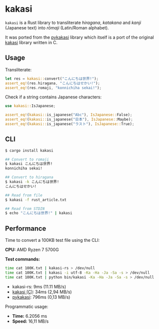 # kakasi

`kakasi` is a Rust library to transliterate *hiragana*, *katakana* and *kanji* (Japanese text) into *rōmaji* (Latin/Roman alphabet).

It was ported from the [pykakasi](https://codeberg.org/miurahr/pykakasi) library which itself is a port of the original
[kakasi](http://kakasi.namazu.org/) library written in C.

## Usage

Transliterate:

```rust
let res = kakasi::convert("こんにちは世界!");
assert_eq!(res.hiragana, "こんにちはせかい!");
assert_eq!(res.romaji, "konnichiha sekai!");
```

Check if a string contains Japanese characters:

```rust
use kakasi::IsJapanese;

assert_eq!(kakasi::is_japanese("Abc"), IsJapanese::False);
assert_eq!(kakasi::is_japanese("日本"), IsJapanese::Maybe);
assert_eq!(kakasi::is_japanese("ラスト"), IsJapanese::True);
```

## CLI

```sh
$ cargo install kakasi

## Convert to romaji
$ kakasi こんにちは世界!
konnichiha sekai!

## Convert to hiragana
$ kakasi -k こんにちは世界!
こんにちはせかい!

## Read from file
$ kakasi -f rust_article.txt

## Read from STDIN
$ echo "こんにちは世界!" | kakasi
```

## Performance

Time to convert a 100KB test file using the CLI:

**CPU:** AMD Ryzen 7 5700G

**Test commands:**
```sh
time cat 100K.txt | kakasi-rs > /dev/null
time cat 100K.txt | kakasi -i utf-8 -Ka -Ha -Ja -Sa -s > /dev/null
time cat 100K.txt | python bin/kakasi -Ka -Ha -Ja -Sa -s > /dev/null
```

- kakasi-rs: 9ms (11.11 MB/s)
- [kakasi (C)](https://github.com/loretoparisi/kakasi/): 34ms (2,94 MB/s)
- [pykakasi](https://codeberg.org/miurahr/pykakasi): 796ms (0,13 MB/s)

Programmatic usage:

- **Time:** 6.2056 ms
- **Speed:** 16,11 MB/s

